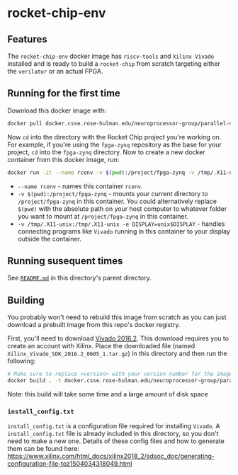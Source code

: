 # rocket-chip-env

## Features
The `rocket-chip-env` docker image has `riscv-tools` and `Xilinx Vivado` installed and is ready to build a `rocket-chip` from scratch targeting either the `verilator` or an actual FPGA.

## Running for the first time
Download this docker image with:
```bash
docker pull docker.csse.rose-hulman.edu/neuroprocessor-group/parallel-neuro-simulation/rocket-chip-env
```
Now `cd` into the directory with the Rocket Chip project you're working on. For example, if you're using the `fpga-zynq` repository as the base for your project, `cd` into the `fpga-zynq` directory. Now to create a new docker container from this docker image, run:
```bash
docker run -it --name rcenv -v $(pwd):/project/fpga-zynq -v /tmp/.X11-unix:/tmp/.X11-unix -e DISPLAY=unix$DISPLAY docker.csse.rose-hulman.edu/neuroprocessor-group/parallel-neuro-simulation/rocket-chip-env
```
* `--name rcenv` - names this container `rcenv`.
* `-v $(pwd):/project/fpga-zynq` - mounts your current directory to `/project/fpga-zynq` in this container. You could alternatively replace `$(pwd)` with the absolute path on your host computer to whatever folder you want to mount at `/project/fpga-zynq` in this container.
* `-v /tmp/.X11-unix:/tmp/.X11-unix -e DISPLAY=unix$DISPLAY` - handles connecting programs like `Vivado` running in this container to your display outside the container.

## Running susequent times
See [`README.md`](../README.md) in this directory's parent directory.

## Building
You probably won't need to rebuild this image from scratch as you can just download a prebuilt image from this repo's docker registry.

First, you'll need to download [Vivado 2016.2](https://www.xilinx.com/member/forms/download/xef.html?filename=Xilinx_Vivado_SDK_2016.2_0605_1.tar.gz). This download requires you to create an account with Xilinx. Place the downloaded file (named `Xilinx_Vivado_SDK_2016.2_0605_1.tar.gz`) in this directory and then run the following:
```bash
# Make sure to replace <version> with your version number for the image you're building
docker build . -t docker.csse.rose-hulman.edu/neuroprocessor-group/parallel-neuro-simulation/rocket-chip-env:<version>
```
Note: this build will take some time and a large amount of disk space

### `install_config.txt`
`install_config.txt` is a configuration file required for installing `Vivado`. A `install_config.txt` file is already included in this directory, so you don't need to make a new one. Details of these config files and how to generate them can be found here: https://www.xilinx.com/html_docs/xilinx2018_2/sdsoc_doc/generating-configuration-file-toz1504034318049.html